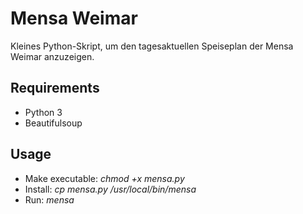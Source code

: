 Mensa Weimar
============

Kleines Python-Skript, um den tagesaktuellen Speiseplan der Mensa Weimar anzuzeigen.

Requirements
------------
- Python 3
- Beautifulsoup

Usage
----
*   Make executable: *chmod +x mensa.py*
*   Install: *cp mensa.py /usr/local/bin/mensa*
*   Run: *mensa*


